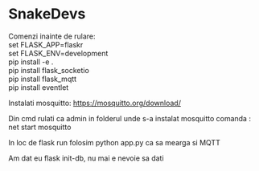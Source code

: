 # SnakeDevs

Comenzi inainte de rulare: <br />
set FLASK_APP=flaskr <br />
set FLASK_ENV=development<br />
pip install -e .<br />
pip install flask_socketio <br />
pip install flask_mqtt <br />
pip install eventlet <br />

Instalati mosquitto: https://mosquitto.org/download/

Din cmd rulati ca admin in folderul unde s-a instalat mosquitto comanda : net start mosquitto


In loc de flask run folosim python app.py ca sa mearga si MQTT  <br />





Am dat eu flask init-db, nu mai e nevoie sa dati <br />
